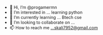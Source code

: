 - 👋 Hi, I’m @progamermn
- 👀 I’m interested in ... learning python
- 🌱 I’m currently learning ... Btech cse 
- 💞️ I’m looking to collaborate on ...
- 📫 How to reach me ...skali7952@gmail.com

<!---
progamermn/progamermn is a ✨ special ✨ repository because its `README.md` (this file) appears on your GitHub profile.
You can click the Preview link to take a look at your changes.
--->
